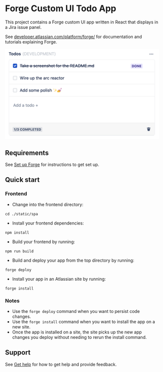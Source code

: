 # Forge Custom UI Todo App

This project contains a Forge custom UI app written in React that displays in a Jira issue panel. 

See [developer.atlassian.com/platform/forge/](https://developer.atlassian.com/platform/forge) for documentation and tutorials explaining Forge.

![Todo app for Jira](./screenshot.png "Todo app for Jira")

## Requirements

See [Set up Forge](https://developer.atlassian.com/platform/forge/set-up-forge/) for instructions to get set up.

## Quick start

### Frontend
- Change into the frontend directory:
```
cd ./static/spa
```

- Install your frontend dependencies:
```
npm install
```

- Build your frontend by running:
```
npm run build
```

- Build and deploy your app from the top directory by running:
```
forge deploy
```

- Install your app in an Atlassian site by running:
```
forge install
```

### Notes
- Use the `forge deploy` command when you want to persist code changes.
- Use the `forge install` command when you want to install the app on a new site.
- Once the app is installed on a site, the site picks up the new app changes you deploy without needing to rerun the install command.

## Support

See [Get help](https://developer.atlassian.com/platform/forge/get-help/) for how to get help and provide feedback.
